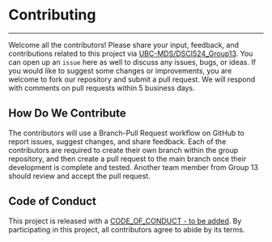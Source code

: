 # Contributing
<hr>

Welcome all the contributors! Please share your input, feedback, and
contributions related to this project via
[UBC-MDS/DSCI524_Group13](https://github.com/UBC-MDS/DSCI524_Group13).
You can open up an `issue` here as well to discuss any issues, bugs, or
ideas. If you would like to suggest some changes or improvements, you are welcome to fork our repository and submit a pull request. We will respond with comments on pull requests within 5 business days.

## How Do We Contribute

The contributors will use a Branch-Pull Request workflow on GitHub to
report issues, suggest changes, and share feedback. Each of the contributors are
required to create their own branch within the group repository, and
then create a pull request to the main branch once their development is complete and tested. 
Another team member from Group 13 should review and accept the pull request.

## Code of Conduct

This project is released with a
[CODE\_OF\_CONDUCT - to be added](https://github.com/UBC-MDS/DSCI524_Group13).
By participating in this project, all contributors agree to abide by its
terms.
